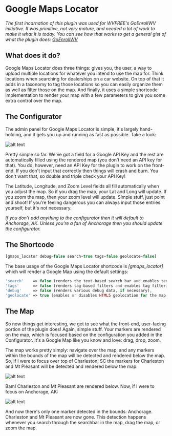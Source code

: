 # Google Maps Locator

*The first incarnation of this plugin was used for WVFREE's GoEnrollWV initiative. It was primitive, not very mature, and needed a lot of work to make it what it is today. You can see how that works to get a general gist of what the plugin does: [GoEnrollWV](http://goenrollwv.org)*

## What does it do?
Google Maps Locator does three things: gives you, the user, a way to upload multiple locations for whatever you intend to use the map for. Think locations when searching for dealerships on a car website. On top of that it adds in a taxonomy to tag those locations so you can easily organize them as well as filter those on the map. And finally, it uses a simple shortcode implementation to render your map with a few parameters to give you some extra control over the map.

## The Configurator
The admin panel for Google Maps Locator is simple, it's largely hand-holding, and it gets you up and running as fast as possible. Take a look:

![alt text](http://pateason.com/git-plugins/gmaps-locator/config.png "Admin Configurator")

Pretty simple so far. We've got a field for a Google API Key and the rest are automatically filled using the rendered map (you don't need an API key for that). You do, however, need an API Key for the plugin to work on the front-end. If you don't input that correctly then things will crash and burn. You don't want that, so double and triple check your API Key!

The Latitude, Longitude, and Zoom Level fields all fill automatically when you adjust the map. So if you drag the map, your Lat and Long will update. If you zoom the map, then your zoom level will update. Simple stuff, just point and shoot! If you're feeling dangerous you can always input those entries yourself, but it's not necessary.

*If you don't add anything to the configurator then it will default to Anchorage, AK. Unless you're a fan of Anchorage then you should update the configurator.*


## The Shortcode
```php
[gmaps_locator debug=false search=true tags=false geolocate=false]
```
The base usage of the Google Maps Locator shortcode is *[gmaps_locator]* which will render a Google Map using the default settings:

```php
'search'    => false (renders the text-based search bar and enables text search functions for the map),
'tags'      => false (renders tag-based filters and enables tag filtering for the map. Tags are based on the custom taxonomy *location tags*),
'debug'     => false (renders various debug data, if necessary),
'geolocate' => true (enables or disables HTML5 geolocation for the map. If enabled, geolocation overrides the default lat, lng, and zoom levels of the map)
```

## The Map
So now things get interesting, we get to see what the front-end, user-facing portion of the plugin does! Again, simple stuff. Your markers are rendered on the map, which is focused based on the configuration you added in the Configurator. It's a Google Map like you know and love: drag, drop, zoom.

The map works pretty simply: navigate over the map, and any markers within the bounds of the map will be detected and rendered below the map. So, if I were to focus over top of Charleston, SC the markers for Charleston and Mt Pleasant will be detected and rendered below the map:

![alt text](http://pateason.com/git-plugins/gmaps-locator/chars.png "Charleston focus")

Bam! Charleston and Mt Pleasant are rendered below. Now, if I were to focus on Anchorage, AK:

![alt text](http://pateason.com/git-plugins/gmaps-locator/anch.png "Anchorage, AK")

And now there's only one marker detected in the bounds: Anchorage. Charleston and Mt Pleasant are now gone. This detection happens whenever you search through the searchbar in the map, drag the map, or zoom the map.

